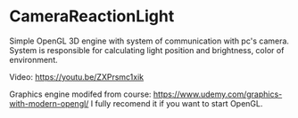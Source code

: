 # CameraReactionLight
Simple OpenGL 3D engine with system of communication with pc's camera. System is responsible for calculating light position and brightness, color of environment.

Video: https://youtu.be/ZXPrsmc1xik

Graphics engine modifed from course: https://www.udemy.com/graphics-with-modern-opengl/
I fully recomend it if you want to start OpenGL.
